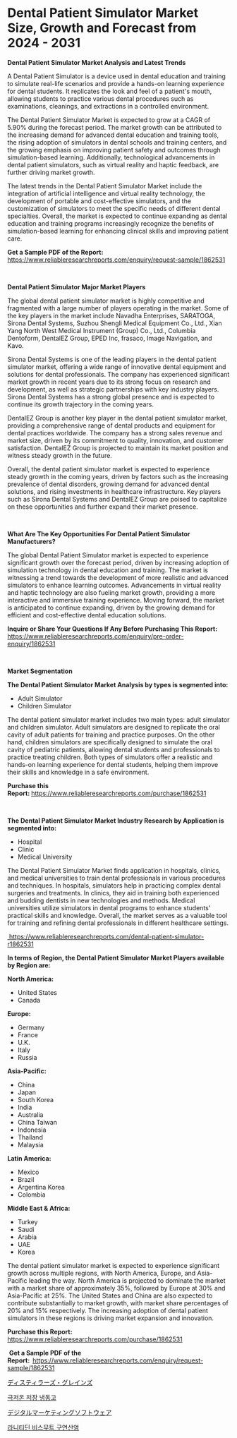 <p><h1>Dental Patient Simulator Market Size, Growth and Forecast from 2024 - 2031</h1></p><p><strong>Dental Patient Simulator Market Analysis and Latest Trends</strong></p>
<p><p>A Dental Patient Simulator is a device used in dental education and training to simulate real-life scenarios and provide a hands-on learning experience for dental students. It replicates the look and feel of a patient's mouth, allowing students to practice various dental procedures such as examinations, cleanings, and extractions in a controlled environment.</p><p>The Dental Patient Simulator Market is expected to grow at a CAGR of 5.90% during the forecast period. The market growth can be attributed to the increasing demand for advanced dental education and training tools, the rising adoption of simulators in dental schools and training centers, and the growing emphasis on improving patient safety and outcomes through simulation-based learning. Additionally, technological advancements in dental patient simulators, such as virtual reality and haptic feedback, are further driving market growth.</p><p>The latest trends in the Dental Patient Simulator Market include the integration of artificial intelligence and virtual reality technology, the development of portable and cost-effective simulators, and the customization of simulators to meet the specific needs of different dental specialties. Overall, the market is expected to continue expanding as dental education and training programs increasingly recognize the benefits of simulation-based learning for enhancing clinical skills and improving patient care.</p></p>
<p><strong>Get a Sample PDF of the Report:&nbsp;</strong> <a href="https://www.reliableresearchreports.com/enquiry/request-sample/1862531">https://www.reliableresearchreports.com/enquiry/request-sample/1862531</a></p>
<p>&nbsp;</p>
<p><strong>Dental Patient Simulator Major Market Players</strong></p>
<p><p>The global dental patient simulator market is highly competitive and fragmented with a large number of players operating in the market. Some of the key players in the market include Navadha Enterprises, SARATOGA, Sirona Dental Systems, Suzhou Shengli Medical Equipment Co., Ltd., Xian Yang North West Medical Instrument (Group) Co., Ltd., Columbia Dentoform, DentalEZ Group, EPED Inc, frasaco, Image Navigation, and Kavo.</p><p>Sirona Dental Systems is one of the leading players in the dental patient simulator market, offering a wide range of innovative dental equipment and solutions for dental professionals. The company has experienced significant market growth in recent years due to its strong focus on research and development, as well as strategic partnerships with key industry players. Sirona Dental Systems has a strong global presence and is expected to continue its growth trajectory in the coming years.</p><p>DentalEZ Group is another key player in the dental patient simulator market, providing a comprehensive range of dental products and equipment for dental practices worldwide. The company has a strong sales revenue and market size, driven by its commitment to quality, innovation, and customer satisfaction. DentalEZ Group is projected to maintain its market position and witness steady growth in the future.</p><p>Overall, the dental patient simulator market is expected to experience steady growth in the coming years, driven by factors such as the increasing prevalence of dental disorders, growing demand for advanced dental solutions, and rising investments in healthcare infrastructure. Key players such as Sirona Dental Systems and DentalEZ Group are poised to capitalize on these opportunities and further expand their market presence.</p></p>
<p>&nbsp;</p>
<p><strong>What Are The Key Opportunities For Dental Patient Simulator Manufacturers?</strong></p>
<p><p>The global Dental Patient Simulator market is expected to experience significant growth over the forecast period, driven by increasing adoption of simulation technology in dental education and training. The market is witnessing a trend towards the development of more realistic and advanced simulators to enhance learning outcomes. Advancements in virtual reality and haptic technology are also fueling market growth, providing a more interactive and immersive training experience. Moving forward, the market is anticipated to continue expanding, driven by the growing demand for efficient and cost-effective dental education solutions.</p></p>
<p><strong>Inquire or Share Your Questions If Any Before Purchasing This Report:</strong> <a href="https://www.reliableresearchreports.com/enquiry/pre-order-enquiry/1862531">https://www.reliableresearchreports.com/enquiry/pre-order-enquiry/1862531</a></p>
<p>&nbsp;</p>
<p><strong>Market Segmentation</strong></p>
<p><strong>The Dental Patient Simulator Market Analysis by types is segmented into:</strong></p>
<p><ul><li>Adult Simulator</li><li>Children Simulator</li></ul></p>
<p><p>The dental patient simulator market includes two main types: adult simulator and children simulator. Adult simulators are designed to replicate the oral cavity of adult patients for training and practice purposes. On the other hand, children simulators are specifically designed to simulate the oral cavity of pediatric patients, allowing dental students and professionals to practice treating children. Both types of simulators offer a realistic and hands-on learning experience for dental students, helping them improve their skills and knowledge in a safe environment.</p></p>
<p><strong>Purchase this Report:&nbsp;</strong><a href="https://www.reliableresearchreports.com/purchase/1862531">https://www.reliableresearchreports.com/purchase/1862531</a></p>
<p>&nbsp;</p>
<p><strong>The Dental Patient Simulator Market Industry Research by Application is segmented into:</strong></p>
<p><ul><li>Hospital</li><li>Clinic</li><li>Medical University</li></ul></p>
<p><p>The Dental Patient Simulator Market finds application in hospitals, clinics, and medical universities to train dental professionals in various procedures and techniques. In hospitals, simulators help in practicing complex dental surgeries and treatments. In clinics, they aid in training both experienced and budding dentists in new technologies and methods. Medical universities utilize simulators in dental programs to enhance students' practical skills and knowledge. Overall, the market serves as a valuable tool for training and refining dental professionals in different healthcare settings.</p></p>
<p><a href="https://www.reliableresearchreports.com/dental-patient-simulator-r1862531">&nbsp;https://www.reliableresearchreports.com/dental-patient-simulator-r1862531</a></p>
<p><strong>In terms of Region, the Dental Patient Simulator Market Players available by Region are:</strong></p>
<p>
    <p> <strong> North America: </strong>
        <ul>
            <li>United States</li>
            <li>Canada</li>
        </ul>
        </p> 
    <p> <strong> Europe: </strong>
        <ul>
            <li>Germany</li>
            <li>France</li>
            <li>U.K.</li>
            <li>Italy</li>
            <li>Russia</li>
        </ul>
        </p> 
    <p> <strong> Asia-Pacific: </strong>
        <ul>
            <li>China</li>
            <li>Japan</li>
            <li>South Korea</li>
            <li>India</li>
            <li>Australia</li>
            <li>China Taiwan</li>
            <li>Indonesia</li>
            <li>Thailand</li>
            <li>Malaysia</li>
        </ul>
        </p> 
    <p> <strong> Latin America: </strong>
        <ul>
            <li>Mexico</li>
            <li>Brazil</li>
            <li>Argentina Korea</li>
            <li>Colombia</li>
        </ul>
        </p> 
    <p> <strong> Middle East & Africa: </strong>
        <ul>
            <li>Turkey</li>
            <li>Saudi</li>
            <li>Arabia</li>
            <li>UAE</li>
            <li>Korea</li>
        </ul>
    </p>
    </p>
<p><p>The dental patient simulator market is expected to experience significant growth across multiple regions, with North America, Europe, and Asia-Pacific leading the way. North America is projected to dominate the market with a market share of approximately 35%, followed by Europe at 30% and Asia-Pacific at 25%. The United States and China are also expected to contribute substantially to market growth, with market share percentages of 20% and 15% respectively. The increasing adoption of dental patient simulators in these regions is driving market expansion and innovation.</p></p>
<p><strong>Purchase this Report: </strong><a href="https://www.reliableresearchreports.com/purchase/1862531">https://www.reliableresearchreports.com/purchase/1862531</a></p>
<p>&nbsp;<strong>Get a Sample PDF of the Report:&nbsp;&nbsp;</strong><a href="https://www.reliableresearchreports.com/enquiry/request-sample/1862531">https://www.reliableresearchreports.com/enquiry/request-sample/1862531</a></p>
<p><strong></strong></p>
<p><p><a href="https://medium.com/@russellrodriguez2727/%E8%92%B8%E7%95%99%E9%85%92%E7%B2%95%E5%B8%82%E5%A0%B4%E3%81%AF-%E5%B8%82%E5%A0%B4%E3%82%B7%E3%82%A7%E3%82%A2-%E3%82%B5%E3%82%A4%E3%82%BA-%E3%81%8A%E3%82%88%E3%81%B32031%E5%B9%B4%E3%81%BE%E3%81%A7%E3%81%AE%E4%BA%88%E6%B8%AC%E3%81%AB%E7%84%A6%E7%82%B9%E3%82%92%E5%BD%93%E3%81%A6%E3%81%A6%E3%81%84%E3%81%BE%E3%81%99-03a67cc9d2cd">ディスティラーズ・グレインズ</a></p><p><a href="https://medium.com/@anvil67678789/%EC%A0%80%EC%98%A8-%EC%A0%80%EC%9E%A5-%EC%83%81%EC%9E%90-%EB%83%89%EB%8F%99%EA%B3%A0-%EC%8B%9C%EC%9E%A5-2031%EB%85%84%EA%B9%8C%EC%A7%80%EC%9D%98-%ED%8A%B8%EB%A0%8C%EB%93%9C-%EC%98%88%EC%B8%A1-%EB%B0%8F-%EA%B2%BD%EC%9F%81-%EB%B6%84%EC%84%9D-6a4b8915b825">극저온 저장 냉동고</a></p><p><a href="https://medium.com/@dixiegrimes2023/%E3%83%87%E3%82%B8%E3%82%BF%E3%83%AB%E3%83%9E%E3%83%BC%E3%82%B1%E3%83%86%E3%82%A3%E3%83%B3%E3%82%B0%E3%82%BD%E3%83%95%E3%83%88%E3%82%A6%E3%82%A7%E3%82%A2%E5%B8%82%E5%A0%B4-2031%E5%B9%B4%E3%81%BE%E3%81%A7%E3%81%AE%E3%83%88%E3%83%AC%E3%83%B3%E3%83%89-%E4%BA%88%E6%B8%AC-%E7%AB%B6%E4%BA%89%E5%88%86%E6%9E%90-12167e435d65">デジタルマーケティングソフトウェア</a></p><p><a href="https://medium.com/@darrickdibbert2022/%EB%9D%BC%EB%8B%88%ED%8B%B0%EB%94%98-%EB%B9%84%EC%8A%A4%EB%AC%B4%EC%8A%A4-%EC%8B%9C%ED%8A%B8%EB%A0%88%EC%9D%B4%ED%8A%B8-%EC%8B%9C%EC%9E%A5-2031%EB%85%84%EA%B9%8C%EC%A7%80%EC%9D%98-%ED%8A%B8%EB%A0%8C%EB%93%9C-%EC%98%88%EC%B8%A1-%EB%B0%8F-%EA%B2%BD%EC%9F%81-%EB%B6%84%EC%84%9D-a9730ce96640">라니티딘 비스무트 구연산염</a></p></p>